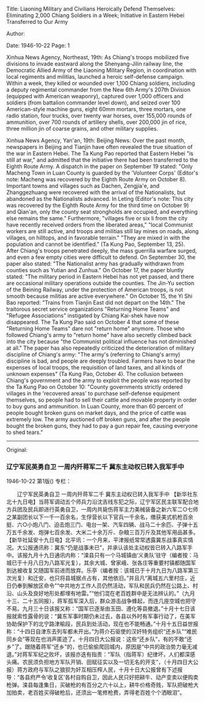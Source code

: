 Title: Liaoning Military and Civilians Heroically Defend Themselves: Eliminating 2,000 Chiang Soldiers in a Week; Initiative in Eastern Hebei Transferred to Our Army

Author:

Date: 1946-10-22
Page: 1

Xinhua News Agency, Northeast, 19th: As Chiang's troops mobilized five divisions to invade eastward along the Shenyang-Jilin railway line, the Democratic Allied Army of the Liaoning Military Region, in coordination with local regiments and militias, launched a heroic self-defense campaign. Within a week, they killed or wounded over 1,100 Chiang soldiers, including a deputy regimental commander from the New 6th Army's 207th Division (equipped with American weaponry), captured over 1,000 officers and soldiers (from battalion commander level down), and seized over 100 American-style machine guns, eight 60mm mortars, three mortars, one radio station, four trucks, over twenty war horses, over 155,000 rounds of ammunition, over 700 rounds of artillery shells, over 200,000 jin of rice, three million jin of coarse grains, and other military supplies.

Xinhua News Agency, Yan'an, 19th: Beijing News: Over the past month, newspapers in Beijing and Tianjin have often revealed the true situation of the war in Eastern Hebei. The Ta Kung Pao reported that Eastern Hebei "is still at war," and admitted that the initiative there had been transferred to the Eighth Route Army. A dispatch in the paper on September 19 stated: "Only Macheng Town in Luan County is guarded by the 'Volunteer Corps' (Editor's note: Macheng was recovered by the Eighth Route Army on October 8). Important towns and villages such as Dachen, Zengjia'e, and Zhanggezhuang were recovered with the arrival of the Nationalists, but abandoned as the Nationalists advanced. In Leting (Editor's note: This city was recovered by the Eighth Route Army for the third time on October 9) and Qian'an, only the county seat strongholds are occupied, and everything else remains the same." Furthermore, "villages five or six li from the city have recently received orders from the liberated areas," "local Communist workers are still active, and troops and militias still lay mines on roads, along villages, on hilltops, and in favorable terrain." "They are mixed in with the population and cannot be identified." (Ta Kung Pao, September 13, 25). After Chiang's troops penetrated deeply, the mass guerrilla warfare surged, and even a few empty cities were difficult to defend. On September 30, the paper also stated: "The Nationalist army has gradually withdrawn from counties such as Yutian and Zunhua." On October 17, the paper bluntly stated: "The military period in Eastern Hebei has not yet passed, and there are occasional military operations outside the counties. The Jin-Yu section of the Beining Railway, under the protection of American troops, is not smooth because militias are active everywhere." On October 15, the Yi Shi Bao reported: "Trains from Tianjin East did not depart on the 14th." The traitorous secret service organizations "Returning Home Teams" and "Refugee Associations" instigated by Chiang Kai-shek have now disappeared. The Ta Kung Pao said on October 4 that some of these "Returning Home Teams" dare not "return home" anymore. Those who followed Chiang's army to "return home" have also secretly climbed back into the city because "the Communist political influence has not diminished at all." The paper has also repeatedly criticized the deterioration of military discipline of Chiang's army: "The army's (referring to Chiang's army) discipline is bad, and people are deeply troubled. Farmers have to bear the expenses of local troops, the requisition of land taxes, and all kinds of unknown expenses" (Ta Kung Pao, October 4). The collusion between Chiang's government and the army to exploit the people was reported by the Ta Kung Pao on October 10: "County governments strictly ordered villages in the 'recovered areas' to purchase self-defense equipment themselves, so people had to sell their cattle and movable property in order to buy guns and ammunition. In Luan County, more than 60 percent of people bought broken guns on market days, and the price of cattle was extremely low. The army auctioned off broken guns, and after the people bought the broken guns, they had to pay a gun repair fee, causing everyone to shed tears."



<hr /> 

Original: 


### 辽宁军民英勇自卫  一周内歼蒋军二千  冀东主动权已转入我军手中

1946-10-22
第1版()
专栏：

　　辽宁军民英勇自卫
    一周内歼蒋军二千
    冀东主动权已转入我军手中
    【新华社东北十九日电】当蒋军调动五个师兵力沿沈吉线东犯之际，辽宁军区民主联军配合地方兵团及民兵即进行英勇自卫，一周内共毙伤蒋军主力美械装备之新六军二○七师之某副团长以下一千一百余名，生俘营长以下官兵一千余名，缴获美式机枪百余挺、六○小炮八门、迫击炮三门、电台一架、汽车四辆、战马二十余匹、子弹十五万五千余发、炮弹七百余发、大米二十余万斤、杂粮三百万斤及其他军用品甚多。
    【新华社延安十九日电】北平讯：一个月来，平津报纸常常透露冀东战事真实情况。大公报通讯称：冀东“仍是战事未已”，并承认该处主动权皆已转入八路军手中。该报九月十九日通讯内称：“滦县只有一个马城镇由‘义勇队’驻守（编者按：马城已于十月八日为八路军光复），其余大城、曾家峨、张各庄等重要村镇都随国军到达被收复又随国军前进而放弃。乐亭（编者按：该城已于十月九日为八路军第三次光复）和迁安，也只将县城据点占有，其他依旧。”并且凡“离城五六里村庄，近日仍奉到解放区命令”“中共地方工作人员仍然活动，军队和民兵仍然在公路上、村沿、山头及良好地形处都埋有地雷。”“他们混在老百姓群中是无法辨认的。”（九月十三、二十五同报），蒋军孤军深入后，群众游击战争蜂起，而连几座空城也把守不易。九月三十日该报又称：“国军已逐渐由玉田、遵化等县撤退。”十月十七日该报就索性露骨的说：“冀东军事时期仍未过去，各县以外时有军事行动了，在美军协助保护下的北宁路津榆段，民兵到处活动，现在也不能畅通。”十月十五日益世报称：“十四日自津东去列车都未开出。”为蒋介石驱使的汉奸特务组织“还乡队”“难民同乡会”等现在也消声匿迹了。十月四日大公报说：这些“还乡队”，有的不敢“还乡”了。跟随着蒋军“还乡”的，也已偷偷爬回城内，原因是“中共的政治势力毫无减退。”对蒋军军纪之败坏，该报亦迭有指责：“军队（指蒋军）纪律坏，人们都深感头痛。农民须负担地方军队开销、田赋征实以及一切无名的开支”，（十月四日大公报）蒋方政府与军队之狼狈为奸互相压榨人民，十月十日大公报曾有下述报导：“各县府严令‘收复区’各村自购自卫，因此人民只好把耕牛、动产变卖以便购卖枪弹。滦县每逢集日，买破枪的有百分之六十以上，耕牛价格奇贱，军队把破枪大加拍卖，老百姓买得破枪后，还须出一笔修枪费，弄得老百姓个个洒眼泪”。
